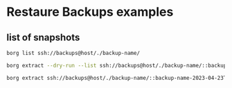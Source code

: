 # Restaure Backups examples

## list of snapshots

```bash
borg list ssh://backups@host/./backup-name/

borg extract --dry-run --list ssh://backups@host/./backup-name/::backup-name-2023-04-23T04:15:53 2>&1 | less

borg extract ssh://backups@host/./backup-name/::backup-name-2023-04-23T04:15:53 path-to-restore
```
